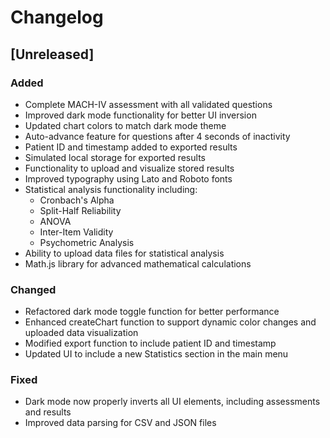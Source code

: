 # Changelog

## [Unreleased]

### Added

- Complete MACH-IV assessment with all validated questions
- Improved dark mode functionality for better UI inversion
- Updated chart colors to match dark mode theme
- Auto-advance feature for questions after 4 seconds of inactivity
- Patient ID and timestamp added to exported results
- Simulated local storage for exported results
- Functionality to upload and visualize stored results
- Improved typography using Lato and Roboto fonts
- Statistical analysis functionality including:
  - Cronbach's Alpha
  - Split-Half Reliability
  - ANOVA
  - Inter-Item Validity
  - Psychometric Analysis
- Ability to upload data files for statistical analysis
- Math.js library for advanced mathematical calculations

### Changed

- Refactored dark mode toggle function for better performance
- Enhanced createChart function to support dynamic color changes and uploaded data visualization
- Modified export function to include patient ID and timestamp
- Updated UI to include a new Statistics section in the main menu

### Fixed

- Dark mode now properly inverts all UI elements, including assessments and results
- Improved data parsing for CSV and JSON files